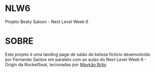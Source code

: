 # NLW6
 Projeto Beaty Saloon - Next Level Week 6
 
 <h1>SOBRE</h1>
 
 Este projeto é uma landing page de salão de beleza fictício desenvolvido por Fernando Santos em paralelo com as aulas do Next Level Week 6 - Origin da RocketSeat, lecionadas por <a href="https://github.com/maykbrito" target="_blank">Maykão Brito</a>
